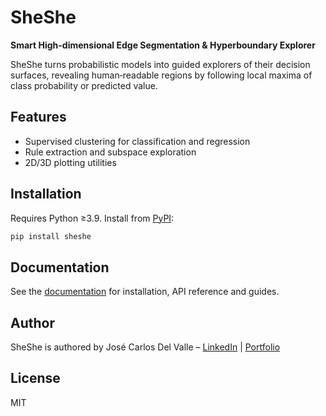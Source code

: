 # SheShe
**Smart High-dimensional Edge Segmentation & Hyperboundary Explorer**

SheShe turns probabilistic models into guided explorers of their decision surfaces, revealing human‑readable regions by following local maxima of class probability or predicted value.

## Features
- Supervised clustering for classification and regression
- Rule extraction and subspace exploration
- 2D/3D plotting utilities

## Installation
Requires Python ≥3.9. Install from [PyPI](https://pypi.org/project/sheshe/):

```bash
pip install sheshe
```

## Documentation
See the [documentation](docs/index.html) for installation, API reference and guides.

## Author
SheShe is authored by José Carlos Del Valle – [LinkedIn](https://www.linkedin.com/in/jose-carlos-del-valle/) | [Portfolio](https://jcval94.github.io/Portfolio/)

## License
MIT
